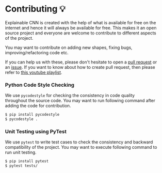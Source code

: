 # Contributing 💡

Explainable CNN is created with the help of what is available for free on the internet and hence it will always be available for free. This makes it an open source project and everyone are welcome to contribute to different aspects of the project.

You may want to contribute on adding new shapes, fixing bugs, improving/refactoring code etc.

If you can help us with these, please don't hesitate to open a [pull request](https://github.com/ashutosh1919/explainable-cnn/pulls) or an [issue](https://github.com/ashutosh1919/explainable-cnn/issues). If you want to know about how to create pull request, then please refer to [this youtube playlist](https://youtube.com/playlist?list=PLR0CKdeR_FyscaxEksDVXc4UQvlOFLYS6).

### Python Code Style Checking

We use `pycodestyle` for checking the consistency in code quality throughout the source code. You may want to run following command after adding the code for contribution.

```bash
$ pip install pycodestyle
$ pycodestyle .
```

### Unit Testing using PyTest

We use `pytest` to write test cases to check the consistency and backward compatibility of the project. You may want to execute following command to run unit testing.

```bash
$ pip install pytest
$ pytest tests/
```
